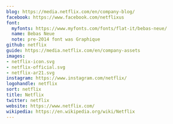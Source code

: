```yaml
---
blog: https://media.netflix.com/en/company-blog/
facebook: https://www.facebook.com/netflixus
font:
  myfonts: https://www.myfonts.com/fonts/flat-it/bebas-neue/
  name: Bebas Neue
  note: pre-2014 font was Graphique
github: netflix
guide: https://media.netflix.com/en/company-assets
images:
- netflix-icon.svg
- netflix-official.svg
- netflix-ar21.svg
instagram: https://www.instagram.com/netflix/
logohandle: netflix
sort: netflix
title: Netflix
twitter: netflix
website: https://www.netflix.com/
wikipedia: https://en.wikipedia.org/wiki/Netflix
---
```

